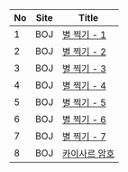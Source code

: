 | No  | Site | Title                                           | 
|-----|------|-------------------------------------------------|
| 1   | BOJ | [별 찍기 - 1](https://www.acmicpc.net/problem/2438)  |
| 2   | BOJ | [별 찍기 - 2](https://www.acmicpc.net/problem/2439) |
| 3   | BOJ | [별 찍기 - 3](https://www.acmicpc.net/problem/2440) |
| 4   | BOJ | [별 찍기 - 4](https://www.acmicpc.net/problem/2441) |
| 5   | BOJ | [별 찍기 - 5](https://www.acmicpc.net/problem/2442) |
| 6   | BOJ | [별 찍기 - 6](https://www.acmicpc.net/problem/2443) |
| 7   | BOJ | [별 찍기 - 7](https://www.acmicpc.net/problem/2444) |
| 8   | BOJ | [카이사르 암호](https://www.acmicpc.net/problem/5598) |
